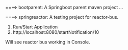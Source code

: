 ====> bootparent:
A Springboot parent maven project ...


====> springreactor:
A testing project for reactor-bus.

1. Run/Start Application
2. http://localhost:8080/startNotification/10

Will see reactor bus working in Console.




